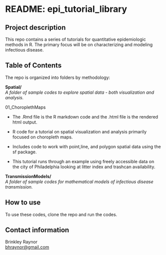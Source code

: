 README: epi\_tutorial\_library
================

## Project description

This repo contains a series of tutorials for quantitative epidemiologic
methods in R. The primary focus will be on characterizing and modeling
infectious disease.

## Table of Contents

The repo is organized into folders by methodology:

**Spatial/**  
*A folder of sample codes to explore spatial data - both visualization
and analysis.*

01\_ChoroplethMaps

-   The .Rmd file is the R markdown code and the .html file is the
    rendered html output.

-   R code for a tutorial on spatial visualization and analysis
    primarily focused on choropleth maps.

-   Includes code to work with point,line, and polygon spatial data
    using the sf package.

-   This tutorial runs through an example using freely accessible data
    on the city of Philadelphia looking at litter index and trashcan
    availability.

**TransmissionModels/**  
*A folder of sample codes for mathematical models of infectious disease
transmission.*

## How to use

To use these codes, clone the repo and run the codes.

## Contact information

Brinkley Raynor  
<bhraynor@gmail.com>
